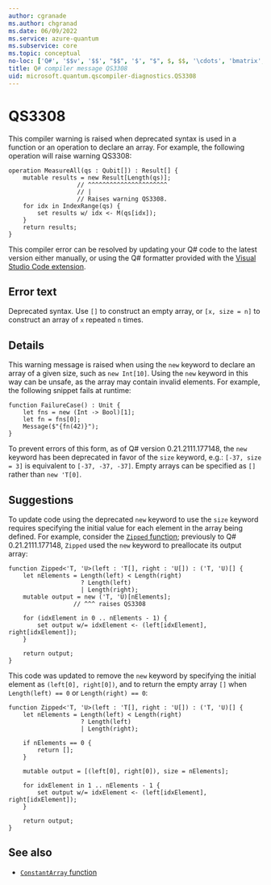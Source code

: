 ```yaml
---
author: cgranade
ms.author: chgranad
ms.date: 06/09/2022
ms.service: azure-quantum
ms.subservice: core
ms.topic: conceptual
no-loc: ['Q#', '$$v', '$$', "$$", '$', "$", $, $$, '\cdots', 'bmatrix', '\ddots', '\equiv', '\sum', '\begin', '\end', '\sqrt', '\otimes', '{', '}', '\text', '\phi', '\kappa', '\psi', '\alpha', '\beta', '\gamma', '\delta', '\omega', '\bra', '\ket', '\boldone', '\\\\', '\\', '=', '\frac', '\text', '\mapsto', '\dagger', '\to', '\begin{cases}', '\end{cases}', '\operatorname', '\braket', '\id', '\expect', '\defeq', '\variance', '\dd', '&', '\begin{align}', '\end{align}', '\Lambda', '\lambda', '\Omega', '\mathrm', '\left', '\right', '\qquad', '\times', '\big', '\langle', '\rangle', '\bigg', '\Big', '|', '\mathbb', '\vec', '\in', '\texttt', '\ne', '<', '>', '\leq', '\geq', '~~', '~', '\begin{bmatrix}', '\end{bmatrix}', '\_']
title: Q# compiler message QS3308
uid: microsoft.quantum.qscompiler-diagnostics.QS3308
---
```


# QS3308

This compiler warning is raised when deprecated syntax is used in a function or an operation to declare an array. For example, the following operation will raise warning QS3308:

```qsharp
operation MeasureAll(qs : Qubit[]) : Result[] {
    mutable results = new Result[Length(qs)];
                   // ^^^^^^^^^^^^^^^^^^^^^^
                   // |
                   // Raises warning QS3308.
    for idx in IndexRange(qs) {
        set results w/ idx <- M(qs[idx]);
    }
    return results;
}
```

This compiler error can be resolved by updating your Q# code to the latest version either manually, or using the Q# formatter provided with the [Visual Studio Code extension](https://marketplace.visualstudio.com/items?itemName=quantum.quantum-devkit-vscode).

## Error text

Deprecated syntax. Use `[]` to construct an empty array, or `[x, size = n]` to construct an array of `x` repeated `n` times.

## Details

This warning message is raised when using the `new` keyword to declare an array of a given size, such as `new Int[10]`. Using the `new` keyword in this way can be unsafe, as the array may contain invalid elements. For example, the following snippet fails at runtime:

```qsharp
function FailureCase() : Unit {
    let fns = new (Int -> Bool)[1];
    let fn = fns[0];
    Message($"{fn(42)}");
}
```

To prevent errors of this form, as of Q# version 0.21.2111.177148, the `new` keyword has been deprecated in favor of the `size` keyword, e.g.: `[-37, size = 3]` is equivalent to `[-37, -37, -37]`. Empty arrays can be specified as `[]` rather than `new 'T[0]`.

## Suggestions

To update code using the deprecated `new` keyword to use the `size` keyword requires specifying the initial value for each element in the array being defined. For example, consider the [`Zipped` function](xref:Microsoft.Quantum.Arrays.Zipped); previously to Q# 0.21.2111.177148, `Zipped` used the `new` keyword to preallocate its output array:

```qsharp
function Zipped<'T, 'U>(left : 'T[], right : 'U[]) : ('T, 'U)[] {
    let nElements = Length(left) < Length(right)
                    ? Length(left)
                    | Length(right);
    mutable output = new ('T, 'U)[nElements];
                  // ^^^ raises QS3308

    for (idxElement in 0 .. nElements - 1) {
        set output w/= idxElement <- (left[idxElement], right[idxElement]);
    }

    return output;
}
```

This code was updated to remove the `new` keyword by specifying the initial element as `(left[0], right[0])`, and to return the empty array `[]` when `Length(left) == 0` or `Length(right) == 0`:

```qsharp
function Zipped<'T, 'U>(left : 'T[], right : 'U[]) : ('T, 'U)[] {
    let nElements = Length(left) < Length(right)
                    ? Length(left)
                    | Length(right);

    if nElements == 0 {
        return [];
    }

    mutable output = [(left[0], right[0]), size = nElements];

    for idxElement in 1 .. nElements - 1 {
        set output w/= idxElement <- (left[idxElement], right[idxElement]);
    }

    return output;
}
```

## See also

- [`ConstantArray` function](xref:Microsoft.Quantum.Arrays.ConstantArray)
